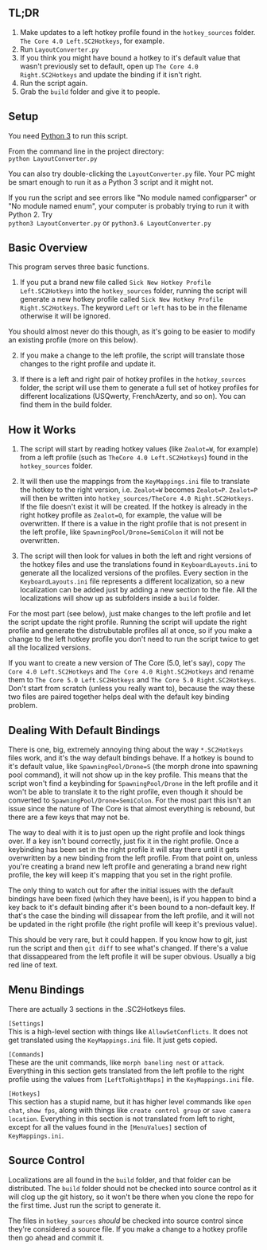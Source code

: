 ## TL;DR
1. Make updates to a left hotkey profile found in the `hotkey_sources` folder. `The Core 4.0 Left.SC2Hotkeys`, for example.
2. Run `LayoutConverter.py`
3. If you think you might have bound a hotkey to it's default value that wasn't previously set to default, open up `The Core 4.0 Right.SC2Hotkeys` and update the binding if it isn't right.
4. Run the script again.
5. Grab the `build` folder and give it to people.

## Setup
You need [Python 3](https://www.python.org/downloads/) to run this script.  

From the command line in the project directory:  
`python LayoutConverter.py`

You can also try double-clicking the `LayoutConverter.py` file. 
Your PC might be smart enough to run it as a Python 3 script and it might not.

If you run the script and see errors like "No module named configparser" or "No module named enum",
your computer is probably trying to run it with Python 2. Try  
`python3 LayoutConverter.py` or `python3.6 LayoutConverter.py`

## Basic Overview 
This program serves three basic functions.

1. If you put a brand new file called `Sick New Hotkey Profile Left.SC2Hotkeys` into the `hotkey_sources` folder, 
running the script will generate a new hotkey profile called `Sick New Hotkey Profile Right.SC2Hotkeys`. 
The keyword `Left` or `left` has to be in the filename otherwise it will be ignored.

You should almost never do this though, as it's going to be easier to modify an existing profile (more on this below).

2. If you make a change to the left profile, the script will translate those changes to the right profile and update it.

3. If there is a left and right pair of hotkey profiles in the `hotkey_sources` folder, 
the script will use them to generate a full set of hotkey profiles for different localizations (USQwerty, FrenchAzerty, and so on). 
You can find them in the build folder.

## How it Works
1. The script will start by reading hotkey values (like `Zealot=W`, for example) from a left profile (such as `TheCore 4.0 Left.SC2Hotkeys`) found in the `hotkey_sources` folder.

2. It will then use the mappings from the `KeyMappings.ini` file to translate the hotkey to the right version, i.e. `Zealot=W` becomes `Zealot=P`.
`Zealot=P` will then be written into `hotkey_sources/TheCore 4.0 Right.SC2Hotkeys`. If the file doesn't exist it will be created.
If the hotkey is already in the right hotkey profile as `Zealot=O`, for example, the value will be overwritten. 
If there is a value in the right profile that is not present in the left profile, like `SpawningPool/Drone=SemiColon` it will not be overwritten.

3. The script will then look for values in both the left and right versions of the hotkey files and use the translations found in `KeyboardLayouts.ini`
to generate all the localized versions of the profiles. Every section in the `KeyboardLayouts.ini` file represents a different localization,
so a new localization can be added just by adding a new section to the file. All the localizations will show up as subfolders inside a `build` folder.

For the most part (see below), just make changes to the left profile and let the script update the right profile.
Running the script will update the right profile and generate the distrubutable profiles all at once, 
so if you make a change to the left hotkey profile you don't need to run the script twice to get all the localized versions.

If you want to create a new version of The Core (5.0, let's say), copy `The Core 4.0 Left.SC2Hotkeys` and `The Core 4.0 Right.SC2Hotkeys` 
and rename them to `The Core 5.0 Left.SC2Hotkeys` and `The Core 5.0 Right.SC2Hotkeys`. Don't start from scratch (unless you really want to),
because the way these two files are paired together helps deal with the default key binding problem.

## Dealing With Default Bindings
There is one, big, extremely annoying thing about the way `*.SC2Hotkeys` files work, and it's the way default bindings behave.
If a hotkey is bound to it's default value, like `SpawningPool/Drone=S` (the morph drone into spawning pool command),
it will not show up in the key profile. This means that the script won't find a keybinding for `SpawningPool/Drone` in the left profile
and it won't be able to translate it to the right profile, even though it should be converted to `SpawningPool/Drone=SemiColon`.
For the most part this isn't an issue since the nature of The Core is that almost everything is rebound, but there are a few keys that may not be.

The way to deal with it is to just open up the right profile and look things over. If a key isn't bound correctly, just fix it in the right profile.
Once a keybinding has been set in the right profile it will stay there until it gets overwritten by a new binding from the left profile.
From that point on, unless you're creating a brand new left profile and generating a brand new right profile, the key will keep it's mapping
that you set in the right profile.

The only thing to watch out for after the initial issues with the default bindings have been fixed (which they have been),
is if you happen to bind a key back to it's default binding after it's been bound to a non-default key. 
If that's the case the binding will dissapear from the left profile, and it will not be updated in the right profile (the right profile will keep it's previous value).

This should be very rare, but it could happen. If you know how to git, just run the script and then `git diff` to see what's changed. 
If there's a value that dissappeared from the left profile it will be super obvious. Usually a big red line of text.

## Menu Bindings
There are actually 3 sections in the .SC2Hotkeys files.  

`[Settings]`  
This is a high-level section with things like `AllowSetConflicts`. It does not get translated using the `KeyMappings.ini` file. It just gets copied.

`[Commands]`  
These are the unit commands, like `morph baneling nest` or `attack`.
Everything in this section gets translated from the left profile to the right profile using the values from `[LeftToRightMaps]` in the `KeyMappings.ini` file.

`[Hotkeys]`  
This section has a stupid name, but it has higher level commands like `open chat`, `show fps`, along with things like `create control group` or `save camera location`.
Everything in this section is not translated from left to right, except for all the values found in the `[MenuValues]` section of `KeyMappings.ini`.

## Source Control
Localizations are all found in the `build` folder, and that folder can be distributed.
The `build` folder should not be checked into source control as it will clog up the git history, so it won't be there when you clone the repo for the first time.
Just run the script to generate it.

The files in `hotkey_sources` *should* be checked into source control since they're considered a source file. 
If you make a change to a hotkey profile then go ahead and commit it.
